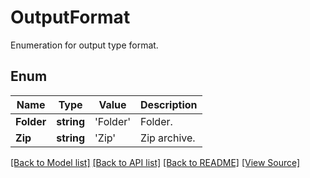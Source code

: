 ﻿# OutputFormat
Enumeration for output type format.

## Enum
Name | Type | Value | Description
------------ | ------------- | ------------- | -------------
**Folder** | **string** | 'Folder' | Folder.
**Zip** | **string** | 'Zip' | Zip archive.

[[Back to Model list]](../README.md#documentation-for-models) [[Back to API list]](../README.md#documentation-for-api-endpoints) [[Back to README]](../README.md) [[View Source]](../src/models/outputFormat.ts)

